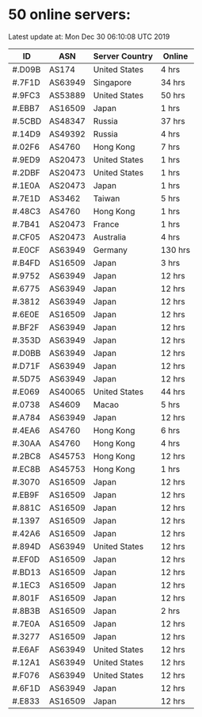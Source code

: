 # 50 online servers:

Latest update at: Mon Dec 30 06:10:08 UTC 2019

| ID | ASN | Server Country | Online |
| -- | --- | -------------- | ------ |
| #.D09B | AS174 | United States | 4 hrs |
| #.7F1D | AS63949 | Singapore | 34 hrs |
| #.9FC3 | AS53889 | United States | 50 hrs |
| #.EBB7 | AS16509 | Japan | 1 hrs |
| #.5CBD | AS48347 | Russia | 37 hrs |
| #.14D9 | AS49392 | Russia | 4 hrs |
| #.02F6 | AS4760 | Hong Kong | 7 hrs |
| #.9ED9 | AS20473 | United States | 1 hrs |
| #.2DBF | AS20473 | United States | 1 hrs |
| #.1E0A | AS20473 | Japan | 1 hrs |
| #.7E1D | AS3462 | Taiwan | 5 hrs |
| #.48C3 | AS4760 | Hong Kong | 1 hrs |
| #.7B41 | AS20473 | France | 1 hrs |
| #.CF05 | AS20473 | Australia | 4 hrs |
| #.E0CF | AS63949 | Germany | 130 hrs |
| #.B4FD | AS16509 | Japan | 3 hrs |
| #.9752 | AS63949 | Japan | 12 hrs |
| #.6775 | AS63949 | Japan | 12 hrs |
| #.3812 | AS63949 | Japan | 12 hrs |
| #.6E0E | AS16509 | Japan | 12 hrs |
| #.BF2F | AS63949 | Japan | 12 hrs |
| #.353D | AS63949 | Japan | 12 hrs |
| #.D0BB | AS63949 | Japan | 12 hrs |
| #.D71F | AS63949 | Japan | 12 hrs |
| #.5D75 | AS63949 | Japan | 12 hrs |
| #.E069 | AS40065 | United States | 44 hrs |
| #.0738 | AS4609 | Macao | 5 hrs |
| #.A784 | AS63949 | Japan | 12 hrs |
| #.4EA6 | AS4760 | Hong Kong | 6 hrs |
| #.30AA | AS4760 | Hong Kong | 4 hrs |
| #.2BC8 | AS45753 | Hong Kong | 12 hrs |
| #.EC8B | AS45753 | Hong Kong | 1 hrs |
| #.3070 | AS16509 | Japan | 12 hrs |
| #.EB9F | AS16509 | Japan | 12 hrs |
| #.881C | AS16509 | Japan | 12 hrs |
| #.1397 | AS16509 | Japan | 12 hrs |
| #.42A6 | AS16509 | Japan | 12 hrs |
| #.894D | AS63949 | United States | 12 hrs |
| #.EF0D | AS16509 | Japan | 12 hrs |
| #.BD13 | AS16509 | Japan | 12 hrs |
| #.1EC3 | AS16509 | Japan | 12 hrs |
| #.801F | AS16509 | Japan | 12 hrs |
| #.8B3B | AS16509 | Japan | 2 hrs |
| #.7E0A | AS16509 | Japan | 12 hrs |
| #.3277 | AS16509 | Japan | 12 hrs |
| #.E6AF | AS63949 | United States | 12 hrs |
| #.12A1 | AS63949 | United States | 12 hrs |
| #.F076 | AS63949 | United States | 12 hrs |
| #.6F1D | AS63949 | Japan | 12 hrs |
| #.E833 | AS16509 | Japan | 12 hrs |

